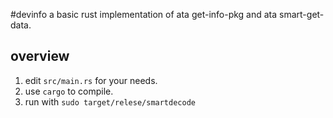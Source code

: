 #devinfo
a basic rust implementation of ata get-info-pkg and ata smart-get-data.

## overview
1. edit ```src/main.rs``` for your needs. 
2. use ```cargo``` to compile. 
3. run with ```sudo target/relese/smartdecode```
